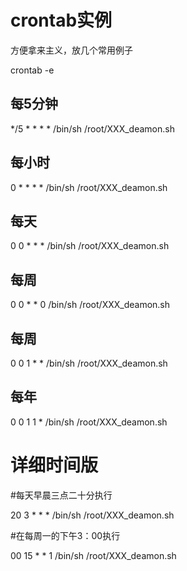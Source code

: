 crontab实例
==============

方便拿来主义，放几个常用例子

  crontab -e


每5分钟
------------------------
  */5 * * * * /bin/sh /root/XXX_deamon.sh

每小时
------------------------
  0 * * * * /bin/sh /root/XXX_deamon.sh

每天
------------------------
  0 0 * * * /bin/sh /root/XXX_deamon.sh

每周
------------------------
  0 0 * * 0 /bin/sh /root/XXX_deamon.sh

每周
------------------------
  0 0 1 * * /bin/sh /root/XXX_deamon.sh

每年
------------------------
  0 0 1 1 * /bin/sh /root/XXX_deamon.sh

详细时间版
===================

  #每天早晨三点二十分执行
  
  20 3 * * * /bin/sh /root/XXX_deamon.sh

  #在每周一的下午3：00执行
  
  00 15 * * 1 /bin/sh /root/XXX_deamon.sh




